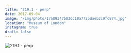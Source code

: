 ```yaml
---
title: "219.1 - perp"
date: 2017-09-04
image: "/img/photo/17a89347b83cc10a772bdaeb3c9fc874.jpg"
location: "Museum of London"
instagram: true
draft: false
---
```


![219.1 - perp](/img/photo/17a89347b83cc10a772bdaeb3c9fc874.jpg)
